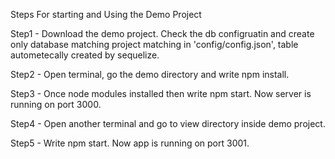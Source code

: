 Steps For starting and Using the Demo Project




Step1 - Download the demo project. Check the db configruatin and create only database matching project matching in 'config/config.json', table autometecally created by sequelize.

Step2 - Open terminal, go the demo directory and write npm install.

Step3 - Once node modules installed then write npm start. Now server is running on port 3000.

Step4 - Open another terminal and go to view directory inside demo project.

Step5 - Write npm start. Now app is running on port 3001.
